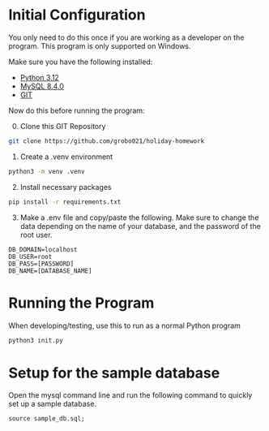 # Initial Configuration
You only need to do this once if you are working as a developer on the program.
This program is only supported on Windows.

Make sure you have the following installed:
- [Python 3.12](https://www.python.org/downloads/)
- [MySQL 8.4.0](https://dev.mysql.com/downloads/mysql/)
- [GIT](https://www.git-scm.com/download/)

Now do this before running the program:

0. Clone this GIT Repository
```bash
git clone https://github.com/grobo021/holiday-homework
```

1. Create a .venv environment
```bash
python3 -m venv .venv
```

2. Install necessary packages
```bash
pip install -r requirements.txt
```

3. Make a .env file and copy/paste the following. Make sure to change the data depending on the name of your database, and the password of the root user.
```env
DB_DOMAIN=localhost
DB_USER=root
DB_PASS=[PASSWORD]
DB_NAME=[DATABASE_NAME]
```

# Running the Program
When developing/testing, use this to run as a normal Python program

```bash
python3 init.py
```

# Setup for the sample database
Open the mysql command line and run the following command to quickly set up a sample database.

```mysql
source sample_db.sql;
```